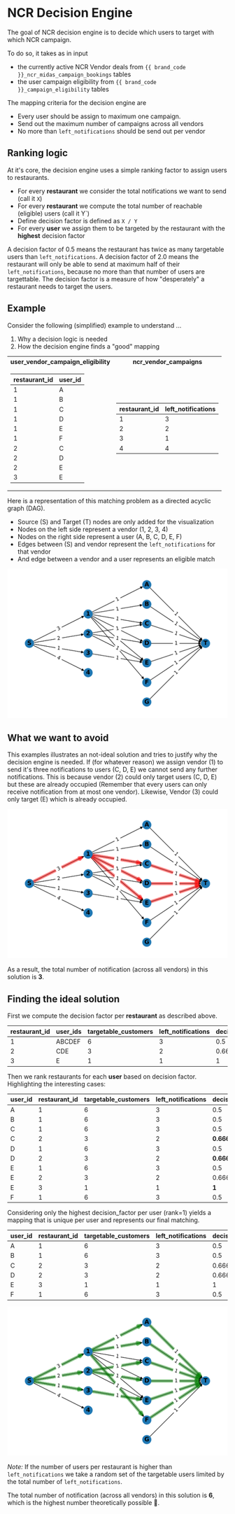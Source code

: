 # NCR Decision Engine

The goal of NCR decision engine is to decide which users to target with which NCR campaign.

To do so, it takes as in input

- the currently active NCR Vendor deals from `{{ brand_code }}_ncr_midas_campaign_bookings` tables
- the user campaign eligibility from `{{ brand_code }}_campaign_eligibility` tables

The mapping criteria for the decision engine are

- Every user should be assign to maximum one campaign.
- Send out the maximum number of campaigns across all vendors
- No more than `left_notifications` should be send out per vendor

## Ranking logic

At it's core, the decision engine uses a simple ranking factor to assign users to restaurants.

- For every **restaurant** we consider the total notifications we want to send (call it `X`)
- For every **restaurant** we compute the total number of reachable (eligible) users (call it Y`)
- Define decision factor is defined as `X / Y`
- For every **user** we assign them to be targeted by the restaurant with the **highest** decision factor

A decision factor of 0.5 means the restaurant has twice as many targetable users than `left_notifications`.
A decision factor of 2.0 means the restaurant will only be able to send at maximum half of their `left_notifications`, because no more than that number of users are targettable.
The decision factor is a measure of how "desperately" a restaurant needs to target the users.

## Example

Consider the following (simplified) example to understand ...

1. Why a decision logic is needed
2. How the decision engine finds a "good" mapping

<table>
<tr>
    <th>user_vendor_campaign_eligibility </th>
    <th>ncr_vendor_campaigns</th></tr>
<tr>
    <td>

| restaurant_id | user_id |
| ------------- | ------- |
| 1             | A       |
| 1             | B       |
| 1             | C       |
| 1             | D       |
| 1             | E       |
| 1             | F       |
| 2             | C       |
| 2             | D       |
| 2             | E       |
| 3             | E       |

</td>
<td>

| restaurant_id  | left_notifications |
| -------------- | ------------------ |
| 1              | 3                  |
| 2              | 2                  |
| 3              | 1                  |
| 4              | 4                  |

</td>
</tr>
</table>

Here is a representation of this matching problem as a directed acyclic graph (DAG).

- Source (S) and Target (T) nodes are only added for the visualization
- Nodes on the left side represent a vendor (1, 2, 3, 4)
- Nodes on the right side represent a user (A, B, C, D, E, F)
- Edges between (S) and vendor represent the `left_notifications` for that vendor
- And edge between a vendor and a user represents an eligible match

![sample user vendor mapping](images/user_vendor_mapping_raw.svg?raw=true&sanitize=true "Sample user vendor mapping")

## What we want to avoid

This examples illustrates an not-ideal solution and tries to justify why the decision engine is needed.
If (for whatever reason) we assign vendor (1) to send it's three notifications to users (C, D, E) we cannot send any further notifications.
This is because vendor (2) could only target users (C, D, E) but these are already occupied (Remember that every users can only receive notification from at most one vendor).
Likewise, Vendor (3) could only target (E) which is already occupied.

![sample user vendor mapping unideal solution](images/user_vendor_mapping_unideal.svg?raw=true&sanitize=true "Sample user vendor mapping - unideal solution")

As a result, the total number of notification (across all vendors) in this solution is **3**.

## Finding the ideal solution

First we compute the decision factor per **restaurant** as described above.

| restaurant_id | user_ids | targetable_customers | left_notifications | decision_factor |
| ------------- | -------- | -------------------- | ------------------ | --------------- |
| 1             | ABCDEF   | 6                    | 3                  | 0.5             |
| 2             | CDE      | 3                    | 2                  | 0.6666          |
| 3             | E        | 1                    | 1                  | 1               |

Then we rank restaurants for each **user** based on decision factor.
Highlighting the interesting cases:

| user_id | restaurant_id | targetable_customers | left_notifications | decision_factor | rank |
| ------- | ------------- | -------------------- | ------------------ | --------------- | ---- |
| A       | 1             | 6                    | 3                  | 0.5             | 1    |
| B       | 1             | 6                    | 3                  | 0.5             | 1    |
| C       | 1             | 6                    | 3                  | 0.5             | 2    |
| C       | 2             | 3                    | 2                  | **0.6666**      | 1    |
| D       | 1             | 6                    | 3                  | 0.5             | 2    |
| D       | 2             | 3                    | 2                  | **0.6666**      | 1    |
| E       | 1             | 6                    | 3                  | 0.5             | 3    |
| E       | 2             | 3                    | 2                  | 0.6666          | 2    |
| E       | 3             | 1                    | 1                  | **1**           | 1    |
| F       | 1             | 6                    | 3                  | 0.5             | 1    |

Considering only the highest decision_factor per user (rank=1) yields a mapping that is unique per user and represents our final matching.

| user_id | restaurant_id | targetable_customers | left_notifications | decision_factor |
| ------- | ------------- | -------------------- | ------------------ | --------------- |
| A       | 1             | 6                    | 3                  | 0.5             |
| B       | 1             | 6                    | 3                  | 0.5             |
| C       | 2             | 3                    | 2                  | 0.6666          |
| D       | 2             | 3                    | 2                  | 0.6666          |
| E       | 3             | 1                    | 1                  | 1               |
| F       | 1             | 6                    | 3                  | 0.5             |

![sample user vendor mapping ideal solution](images/user_vendor_mapping_ideal.svg?raw=true&sanitize=true "Sample user vendor mapping - ideal solution")

*Note:* If the number of users per restaurant is higher than `left_notifications` we take a random set of the targetable users limited by the total number of `left_notifications`.

The total number of notification (across all vendors) in this solution is **6**, which is the highest number theoretically possible 🎉.
